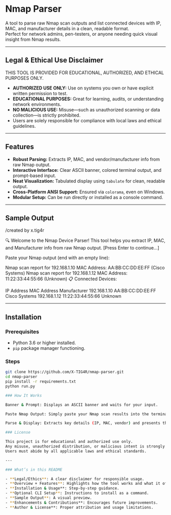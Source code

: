 #  Nmap Parser

A tool to parse raw Nmap scan outputs and list connected devices with IP, MAC, and manufacturer details in a clean, readable format.  
Perfect for network admins, pen-testers, or anyone needing quick visual insight from Nmap results.

---

##  Legal & Ethical Use Disclaimer

THIS TOOL IS PROVIDED FOR EDUCATIONAL, AUTHORIZED, AND ETHICAL PURPOSES ONLY.

-  **AUTHORIZED USE ONLY:** Use on systems you own or have explicit written permission to test.
-  **EDUCATIONAL PURPOSES:** Great for learning, audits, or understanding network environments.
-  **NO MALICIOUS USE:** Misuse—such as unauthorized scanning or data collection—is strictly prohibited.
-  Users are solely responsible for compliance with local laws and ethical guidelines.

---

##  Features

-  **Robust Parsing:** Extracts IP, MAC, and vendor/manufacturer info from raw Nmap output.
-  **Interactive Interface:** Clear ASCII banner, colored terminal output, and prompt-based input.
-  **Neat Visualization:** Tabulated display using `tabulate` for clean, readable output.
-  **Cross‑Platform ANSI Support:** Ensured via `colorama`, even on Windows.
-  **Modular Setup:** Can be run directly or installed as a console command.

---

##  Sample Output

/created by x.tig4r


🔍 Welcome to the Nmap Device Parser!
This tool helps you extract IP, MAC, and Manufacturer info from raw Nmap output.
[Press Enter to continue...]

Paste your Nmap output (end with an empty line):

Nmap scan report for 192.168.1.10
MAC Address: AA:BB:CC:DD:EE:FF (Cisco Systems)
Nmap scan report for 192.168.1.12
MAC Address: 11:22:33:44:55:66 (Unknown)
📋 Connected Devices:

IP Address	MAC Address	       Manufacturer
192.168.1.10	AA:BB:CC:DD:EE:FF	Cisco Systems
192.168.1.12	11:22:33:44:55:66	Unknown


---

##  Installation

### Prerequisites

- Python 3.6 or higher installed.
- `pip` package manager functioning.

### Steps

```bash
git clone https://github.com/X-TIG4R/nmap-parser.git
cd nmap-parser
pip install -r requirements.txt
python run.py

### How It Works

Banner & Prompt: Displays an ASCII banner and waits for your input.

Paste Nmap Output: Simply paste your Nmap scan results into the terminal; end with an empty line.

Parse & Display: Extracts key details (IP, MAC, vendor) and presents them in a formatted table.

### License

This project is for educational and authorized use only.
Any misuse, unauthorized distribution, or malicious intent is strongly prohibited.
Users must abide by all applicable laws and ethical standards.

---

### What’s in this README

- **Legal/Ethics**: A clear disclaimer for responsible usage.
- **Overview + Features**: Highlights how the tool works and what it offers.
- **Installation & Usage**: Step-by-step guidance.
- **Optional CLI Setup**: Instructions to install as a command.
- **Sample Output**: A visual preview.
- **Enhancements & Contributions**: Encourages future improvements.
- **Author & License**: Proper attribution and usage limitations.


